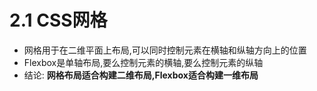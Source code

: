 # 2.1 CSS网格

- 网格用于在二维平面上布局,可以同时控制元素在横轴和纵轴方向上的位置
- Flexbox是单轴布局,要么控制元素的横轴,要么控制元素的纵轴
- 结论: **网格布局适合构建二维布局,Flexbox适合构建一维布局**